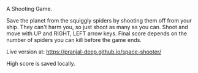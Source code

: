 A Shooting Game.

Save the planet from the squiggly spiders by shooting them off from your ship. They can't harm you, so just shoot as many as you can.
Shoot and move with UP and RIGHT, LEFT arrow keys. Final score depends on the number of spiders you can kill before the game ends.


Live version at: https://pranjal-deep.github.io/space-shooter/

High score is saved locally.
